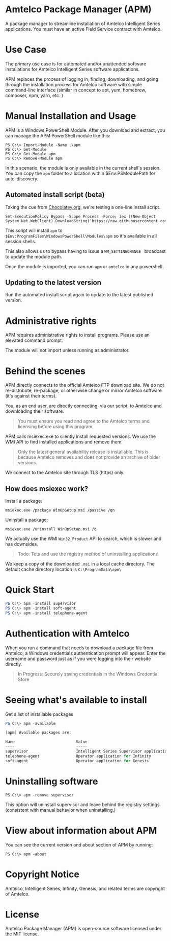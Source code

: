 
# Amtelco Package Manager (APM)

A package manager to streamline installation of Amtelco Intelligent Series applications.
You must have an active Field Service contract with Amtelco.

# Use Case

The primary use case is for automated and/or unattended software installations for Amtelco Intelligent Series software applications. 

APM replaces the process of logging in, finding, downloading, and going through the installation process for Amtelco software with simple command-line interface (similar in concept to apt, yum, homebrew, composer, npm, yarn, etc. )

# Manual Installation and Usage

APM is a Windows PowerShell Module. After you download and extract, you can manage the APM PowerShell module like this:

    PS C:\> Import-Module -Name .\apm
    PS C:\> Get-Module
    PS C:\> Get-Module apm
    PS C:\> Remove-Module apm
    
In this scenario, the module is only available in the current shell's session. You can copy the `apm` folder to a location within $Env:PSModulePath for auto-discovery. 

## Automated install script (beta)

Taking the cue from [Chocolatey.org](https://chocolatey.org), we're testing a one-line install script.

    Set-ExecutionPolicy Bypass -Scope Process -Force; iex ((New-Object System.Net.WebClient).DownloadString('https://raw.githubusercontent.com/NotifiUs/apm/master/install.ps1'))

This script will install `apm` to `$Env:ProgramFiles\WindowsPowerShell\Modules\apm` so it's available in all session shells.

This also allows us to bypass having to issue a `WM_SETTINGCHANGE ` broadcast to update the module path. 

Once the module is imported, you can run `apm` or `amtelco` in any powershell.


## Updating to the latest version

Run the automated install script again to update to the latest published version. 

# Administrative rights

APM requires administrative rights to install programs. Please use an elevated command prompt. 

The module will not import unless running as administrator. 


# Behind the scenes

APM directly connects to the official Amtelco FTP download site. We do not re-distribute, re-package, or otherwise change or mirror Amtelco software (it's against their terms). 

You, as an end user, are directly connecting, via our script, to Amtelco and downloading their software. 

> You must ensure you read and agree to the Amtelco terms and licensing before using this program. 

APM calls msiexec.exe to silently install requested versions. We use the WMI API to find installed applications and remove them. 

> Only the latest general availability release is installable. This is because Amtelco removes and does not provide an archive of older versions.

We connect to the Amtelco site through TLS (https) only.


## How does msiexec work?

Install a package:
   
    msiexec.exe /package WinOpSetup.msi /passive /qn

Uninstall a package:
    
    msiexec.exe /uninstall WinOpSetup.msi /q
    
We actually use the WMI `Win32_Product` API to search, which is slower and has downsides. 

> Todo: Tets and use the registry method of uninstalling applications

We keep a copy of the downloaded `.msi` in a local cache directory. 
The default cache directory location is `C:\ProgramData\apm\`

# Quick Start

```powershell
PS C:\> apm -install supervisor
PS C:\> apm -install soft-agent
PS C:\> apm -install telephone-agent
```
    

# Authentication with Amtelco

When you run a command that needs to download a package file from Amtelco, a Windows credentials 
authentication prompt will appear. Enter the username and password just as if you were logging into their website directly.

> In Progress: Securely saving credentials in the Windows Credential Store

# Seeing what's available to install

Get a list of installable packages

```powershell
PS C:\> apm -available

[apm] Available packages are:

Name                           Value
----                           -----
supervisor                     Intelligent Series Supervisor application
telephone-agent                Operator application for Infinity
soft-agent                     Operator application for Genesis

```

# Uninstalling software

    PS C:\> apm -remove supervisor

This option will uninstall supervisor and leave behind the registry settings (consistent with manual behavior when uninstalling.) 


# View about information about APM

You can see the current version and about section of APM by running:

    PS C:\> apm -about


# Copyright Notice

Amtelco, Intelligent Series, Infinity, Genesis, and related terms are copyright of Amtelco.

# License

Amtelco Package Manager (APM) is open-source software licensed under the MIT license.

